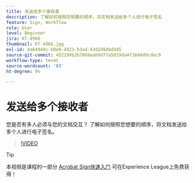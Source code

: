 ```yaml
---
title: 发送给多个接收者
description: 了解如何按照您想要的顺序，将文档发送给多个人进行电子签名
feature: Sign, Workflow
role: User
level: Beginner
jira: KT-4966
thumbnail: KT-4966.jpg
exl-id: da64949c-b8e0-4923-b3a4-43d2d6dbd4d5
source-git-commit: 452299b2b786beab9df7a5019da4f3840d9cdec9
workflow-type: tm+mt
source-wordcount: '83'
ht-degree: 9%

---
```


# 发送给多个接收者

您是否有多人必须与您的文档交互？ 了解如何按照您想要的顺序，将文档发送给多个人进行电子签名。

>[!VIDEO](https://video.tv.adobe.com/v/341296?quality=12&learn=on&hidetitle=true)

>[!TIP]
>
>本视频是课程的一部分 [Acrobat Sign快速入门](https://experienceleague.adobe.com/?recommended=Sign-U-1-2020.1) 可在Experience League上免费获得！
